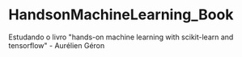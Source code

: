# HandsonMachineLearning_Book

Estudando o livro "hands-on machine learning with scikit-learn and tensorflow" - Aurélien Géron
